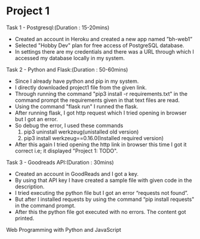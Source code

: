 # Project 1

Task 1 - Postgresql:(Duration : 15-20mins)

- Created an account in Heroku and created a new app named ”bh-web1”
- Selected "Hobby Dev" plan for free access of PostgreSQL database.
- In settings there are my credentials and there was a URL through which I accessed my database locally in my system.

Task 2 - Python and Flask:(Duration : 50-60mins)

- Since I already have python and pip in my system.
- I directly downloaded project1 file from the given link.   
- Through running the command "pip3 install -r requirements.txt" in the command prompt the requirements given in that text files are read.
- Using the command "flask run" I runned the flask.
- After running flask, I got http request which I tried opening in browser but I got an error.
- So debug the error, I used these commands 
   1. pip3 uninstall werkzeug(unistalled old version)
   2. pip3 install werkzeug==0.16.0(Installed required version)
- After this again I tried opening the http link in browser this time I got it correct
  i.e; it displayed "Project 1: TODO".


Task 3 - Goodreads API:(Duration : 30mins)

- Created an account in GoodReads and I got a key.
- By using that API key I have created a sample file with given code in the description.
- I tried executing the python file but I got an error “requests not found”.
- But after I installed requests by using the command “pip install requests" in the command prompt.
- After this  the python file got executed with no errors. The content got printed.


Web Programming with Python and JavaScript
